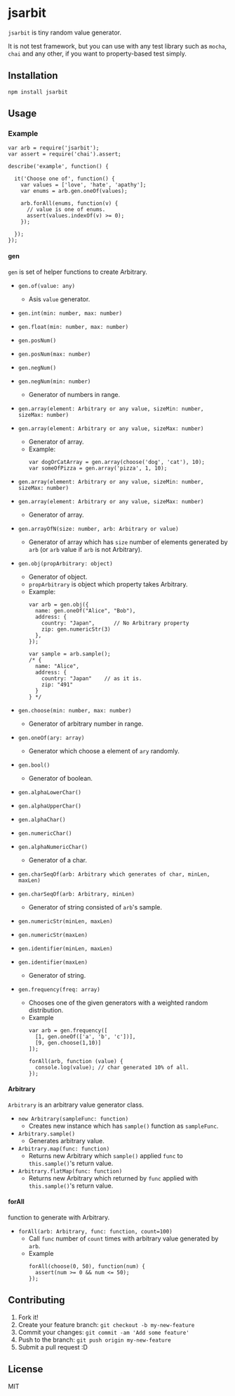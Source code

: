 # jsarbit
`jsarbit` is tiny random value generator.

It is not test framework, but you can use with any test library such as `mocha`, `chai` and any other, if you want to property-based test simply.

## Installation

```
npm install jsarbit
```

## Usage

### Example
```
var arb = require('jsarbit');
var assert = require('chai').assert;

describe('example', function() {

  it('Choose one of', function() {
    var values = ['love', 'hate', 'apathy'];
    var enums = arb.gen.oneOf(values);

    arb.forAll(enums, function(v) {
      // value is one of enums.
      assert(values.indexOf(v) >= 0);
    });

  });
});
```

#### gen
`gen` is set of helper functions to create Arbitrary.

* `gen.of(value: any)`
  - Asis `value` generator.


* `gen.int(min: number, max: number)`
* `gen.float(min: number, max: number)`
* `gen.posNum()`
* `gen.posNum(max: number)`
* `gen.negNum()`
* `gen.negNum(min: number)`
  - Generator of numbers in range.


* `gen.array(element: Arbitrary or any value, sizeMin: number, sizeMax: number)`
* `gen.array(element: Arbitrary or any value, sizeMax: number)`
  - Generator of array.
  - Example:
    ```
    var dogOrCatArray = gen.array(choose('dog', 'cat'), 10);
    var someOfPizza = gen.array('pizza', 1, 10);
    ```


* `gen.array(element: Arbitrary or any value, sizeMin: number, sizeMax: number)`
* `gen.array(element: Arbitrary or any value, sizeMax: number)`
  - Generator of array.


* `gen.arrayOfN(size: number, arb: Arbitrary or value)`
  - Generator of array which has `size` number of elements generated by `arb` (or `arb` value if `arb` is not Arbitrary).


* `gen.obj(propArbitrary: object)`
  - Generator of object.
  - `propArbitrary` is object which property takes Arbitrary.
  - Example:
    ```
    var arb = gen.obj({
      name: gen.oneOf("Alice", "Bob"),
      address: {
        country: "Japan",      // No Arbitrary property
        zip: gen.numericStr(3)
      },
    });

    var sample = arb.sample();
    /* {
      name: "Alice",
      address: {
        country: "Japan"    // as it is.
        zip: "491"
      }
    } */
    ```

* `gen.choose(min: number, max: number)`
  - Generator of arbitrary number in range.


* `gen.oneOf(ary: array)`
  - Generator which choose a element of `ary` randomly.


* `gen.bool()`
  - Generator of boolean.


* `gen.alphaLowerChar()`
* `gen.alphaUpperChar()`
* `gen.alphaChar()`
* `gen.numericChar()`
* `gen.alphaNumericChar()`
  - Generator of a char.


* `gen.charSeqOf(arb: Arbitrary which generates of char, minLen, maxLen)`
* `gen.charSeqOf(arb: Arbitrary, minLen)`
  - Generator of string consisted of `arb`'s sample.


* `gen.numericStr(minLen, maxLen)`
* `gen.numericStr(maxLen)`
* `gen.identifier(minLen, maxLen)`
* `gen.identifier(maxLen)`
  - Generator of string.


* `gen.frequency(freq: array)`
  - Chooses one of the given generators with a weighted random distribution.
  - Example
    ```
    var arb = gen.frequency([
      [1, gen.oneOf(['a', 'b', 'c'])],
      [9, gen.choose(1,10)]
    ]);

    forAll(arb, function (value) {
      console.log(value); // char generated 10% of all.
    });
    ```

#### Arbitrary
`Arbitrary` is an arbitrary value generator class.

* `new Arbitrary(sampleFunc: function)`
  - Creates new instance which has `sample()` function as `sampleFunc`.
* `Arbitrary.sample()`
  - Generates arbitrary value.
* `Arbitrary.map(func: function)`
  - Returns new Arbitrary which `sample()` applied `func` to `this.sample()`'s return value.
* `Arbitrary.flatMap(func: function)`
  - Returns new Arbitrary which returned by `func` applied with `this.sample()`'s return value.


#### forAll
function to generate with Arbitrary.

* `forAll(arb: Arbitrary, func: function, count=100)`
  - Call `func` number of `count` times with arbitrary value generated by `arb`.
  - Example
    ```
    forAll(choose(0, 50), function(num) {
      assert(num >= 0 && num <= 50);
    });
    ```

## Contributing

1. Fork it!
2. Create your feature branch: `git checkout -b my-new-feature`
3. Commit your changes: `git commit -am 'Add some feature'`
4. Push to the branch: `git push origin my-new-feature`
5. Submit a pull request :D


## License

MIT
